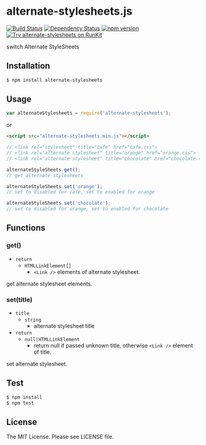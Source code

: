# alternate-stylesheets.js

[![Build Status](https://travis-ci.org/sasaplus1/alternate-stylesheets.js.svg)](https://travis-ci.org/sasaplus1/alternate-stylesheets.js)
[![Dependency Status](https://gemnasium.com/sasaplus1/alternate-stylesheets.js.svg)](https://gemnasium.com/sasaplus1/alternate-stylesheets.js)
[![npm version](https://badge.fury.io/js/alternate-stylesheets.svg)](https://badge.fury.io/js/alternate-stylesheets)
[![Try alternate-stylesheets on RunKit](https://badge.runkitcdn.com/alternate-stylesheets.svg)](https://npm.runkit.com/alternate-stylesheets)

switch Alternate StyleSheets

## Installation

```sh
$ npm install alternate-stylesheets
```

## Usage

```js
var alternateStylesheets = require('alternate-stylesheets');
```

or

```html
<script src="alternate-stylesheets.min.js"></script>
```

```js
// <link rel="stylesheet" title="cafe" href="cafe.css">
// <link rel="alternate stylesheet" title="orange" href="orange.css">
// <link rel="alternate stylesheet" title="chocolate" href="chocolate.css">

alternateStyleSheets.get();
// get alternate stylesheets

alternateStyleSheets.set('orange');
// set to disabled for cafe, set to enabled for orange

alternateStyleSheets.set('chocolate');
// set to disabled for orange, set to enabled for chocolate
```

## Functions

### get()

- `return`
  - `HTMLLinkElement[]`
    - `<Link />` elements of alternate stylesheet.

get alternate stylesheet elements.

### set(title)

- `title`
  - `string`
    - alternate stylesheet title
- `return`
  - `null|HTMLLinkElement`
    - return null if passed unknown title, otherwise `<Link />` element of title.

set alternate stylesheet.

## Test

```sh
$ npm install
$ npm test
```

## License

The MIT License. Please see LICENSE file.

